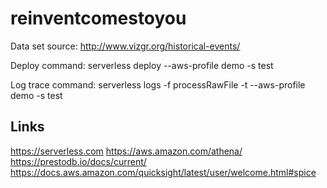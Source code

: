 # reinventcomestoyou

Data set source: http://www.vizgr.org/historical-events/

Deploy command: serverless deploy --aws-profile demo -s test

Log trace command: serverless logs -f processRawFile -t --aws-profile demo -s test

## Links
https://serverless.com
https://aws.amazon.com/athena/
https://prestodb.io/docs/current/
https://docs.aws.amazon.com/quicksight/latest/user/welcome.html#spice
